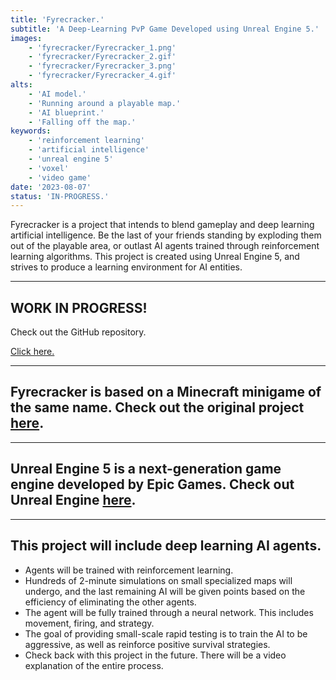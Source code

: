 ```yaml
---
title: 'Fyrecracker.'
subtitle: 'A Deep-Learning PvP Game Developed using Unreal Engine 5.'
images:
    - 'fyrecracker/Fyrecracker_1.png'
    - 'fyrecracker/Fyrecracker_2.gif'
    - 'fyrecracker/Fyrecracker_3.png'
    - 'fyrecracker/Fyrecracker_4.gif'
alts:
    - 'AI model.'
    - 'Running around a playable map.'
    - 'AI blueprint.'
    - 'Falling off the map.'
keywords:
    - 'reinforcement learning'
    - 'artificial intelligence'
    - 'unreal engine 5'
    - 'voxel'
    - 'video game'
date: '2023-08-07'
status: 'IN-PROGRESS.'
---
```


Fyrecracker is a project that intends to blend gameplay and deep learning artificial intelligence. Be the last of your friends standing by exploding them out of the playable area, or outlast AI agents trained through reinforcement learning algorithms. This project is created using Unreal Engine 5, and strives to produce a learning environment for AI entities.

---

## WORK IN PROGRESS!

Check out the GitHub repository.

[Click here.](https://github.com/jkglaspey/FyreCracker)

---

## Fyrecracker is based on a Minecraft minigame of the same name. Check out the original project [here](https://www.minecraftmaps.com/game-maps/fyrecracker).

---

## Unreal Engine 5 is a next-generation game engine developed by Epic Games. Check out Unreal Engine [here](https://www.unrealengine.com/en-US/unreal-engine-5).

---

## This project will include **deep learning AI agents**.

- Agents will be trained with reinforcement learning.
- Hundreds of 2-minute simulations on small specialized maps will undergo, and the last remaining AI will be given points based on the efficiency of eliminating the other agents.
- The agent will be fully trained through a neural network. This includes movement, firing, and strategy.
- The goal of providing small-scale rapid testing is to train the AI to be aggressive, as well as reinforce positive survival strategies.
- Check back with this project in the future. There will be a video explanation of the entire process.
